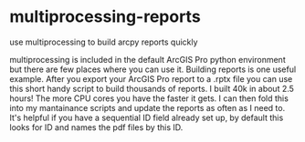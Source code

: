 # multiprocessing-reports
use multiprocessing to build arcpy reports quickly

multiprocessing is included in the default ArcGIS Pro python environment but there are few places where you can use it. Building reports is one useful example. After you export your ArcGIS Pro report to a .rptx file you can use this short handy script to build thousands of reports. I built 40k in about 2.5 hours! The more CPU cores you have the faster it gets. I can then fold this into my mantainance scripts and update the reports as often as I need to. It's helpful if you have a sequential ID field already set up, by default this looks for ID and names the pdf files by this ID.

